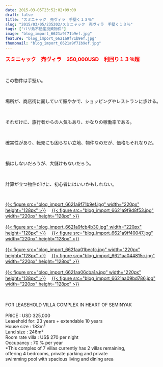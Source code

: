 ```yaml
---
date: 2015-03-05T23:52:02+09:00
draft: false
title: "スミニャック　売ヴィラ　手堅く１３％"
slug: "2015/03/05/235202/スミニャック　売ヴィラ　手堅く１３％"
tags: ["バリ島不動産投資物件"]
image: "blog_import_6621a9f71b9ef.jpg"
feature: "blog_import_6621a9f71b9ef.jpg"
thumbnail: "blog_import_6621a9f71b9ef.jpg"
---
```

<p><font color="#ff0000" size="3"><strong>スミニャック　売ヴィラ　350,000USD　利回り１３％超</strong></font></p><br/><p>この物件は手堅い。</p><br/><p>場所が、商店街に面していて賑やかで、ショッピングやレストランに歩ける。</p><br/><p>それだけに、旅行者からの人気もあり、かなりの稼働率である。</p><br/><p>確実性があり、転売にも困らない立地、物件なのだが、価格もそれなりだ。</p><br/><p>損はしないだろうが、大儲けもないだろう。</p><br/><p>計算が立つ物件だけに、初心者にはいいかもしれない。</p><br/><p><a href="blog_import_6621a9f85731b.jpg">{{< figure src="blog_import_6621a9f71b9ef.jpg" width="220px" height="128px" >}}</a> 　<a href="blog_import_6621a9fb1cf02.jpg">{{< figure src="blog_import_6621a9f9d8f53.jpg" width="220px" height="128px" >}}</a> <br/><br/><a href="blog_import_6621a9fdec06f.jpg">{{< figure src="blog_import_6621a9fcb4b30.jpg" width="220px" height="128px" >}}</a> 　<a href="blog_import_6621aa007ac94.jpg">{{< figure src="blog_import_6621a9ff40047.jpg" width="220px" height="128px" >}}</a> <br/><br/><a href="blog_import_6621aa02f3a5c.jpg">{{< figure src="blog_import_6621aa01becfc.jpg" width="220px" height="128px" >}}</a> 　<a href="blog_import_6621aa057f086.jpg">{{< figure src="blog_import_6621aa044815c.jpg" width="220px" height="128px" >}}</a> <br/><br/><a href="blog_import_6621aa0842582.jpg">{{< figure src="blog_import_6621aa06cba1a.jpg" width="220px" height="128px" >}}</a> 　<a href="blog_import_6621aa0b02f7e.jpg">{{< figure src="blog_import_6621aa09bd786.jpg" width="220px" height="128px" >}}</a> <br/><br/><br/></p><p>FOR LEASEHOLD VILLA COMPLEX IN HEART OF SEMINYAK <br/><br/>PRICE : USD 325,000 <br/>Leasehold for: 23 years + extendable 10 years <br/>House size : 183m² <br/>Land size : 246m² <br/>Room rate villa : US$ 270 per night <br/>Occupancy : 70 % per year <br/>*This complex of 7 villas currently has 2 villas remaining, <br/>offering 4 bedrooms, private parking and private <br/>swimming pool with spacious living and dining area <br/></p><br/><br/>

